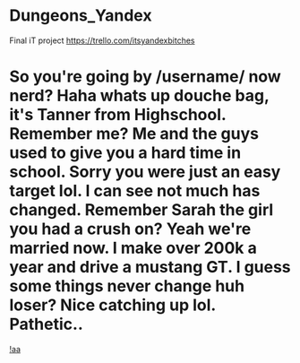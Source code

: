 # Dungeons_Yandex
Final iT project
https://trello.com/itsyandexbitches
# So you're going by /username/ now nerd? Haha whats up douche bag, it's Tanner from Highschool. Remember me? Me and the guys used to give you a hard time in school. Sorry you were just an easy target lol. I can see not much has changed. Remember Sarah the girl you had a crush on? Yeah we're married now. I make over 200k a year and drive a mustang GT. I guess some things never change huh loser? Nice catching up lol. Pathetic..

[!aa](https://pp.userapi.com/c848520/v848520393/148c94/Cgj3Zz4lAdI.jpg)
